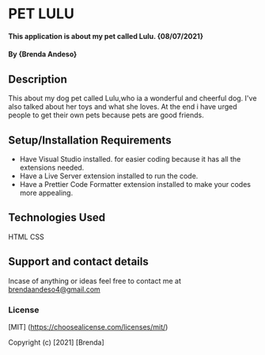 # PET LULU
#### This application is about my pet called Lulu. {08/07/2021}
#### By **{Brenda Andeso}**
## Description
This about my dog pet called Lulu,who ia a wonderful and cheerful dog.
I've also talked about her toys and what she loves.
At the end i have urged people to get their own pets because pets are good friends.
## Setup/Installation Requirements
* Have Visual Studio installed. for easier coding because it has all the extensions needed.
* Have a Live Server extension installed to run the code.
* Have a Prettier Code Formatter extension installed to make your codes more appealing.
## Technologies Used
HTML
CSS
## Support and contact details
Incase of anything or ideas feel free to contact me at brendaandeso4@gmail.com
### License
[MIT] (https://choosealicense.com/licenses/mit/)

Copyright (c) [2021] [Brenda]
